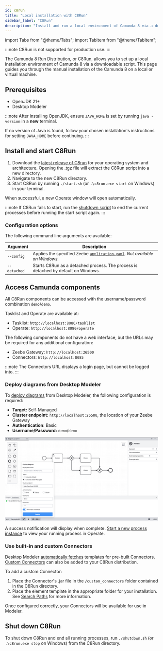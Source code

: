 ```yaml
---
id: c8run
title: "Local installation with C8Run"
sidebar_label: "C8Run"
description: "Install and run a local environment of Camunda 8 via a downloadable script."
---
```


import Tabs from "@theme/Tabs";
import TabItem from "@theme/TabItem";

:::note
C8Run is not supported for production use.
:::

The Camunda 8 Run Distribution, or C8Run, allows you to set up a local installation environment of Camunda 8 via a downloadable script. This page guides you through the manual installation of the Camunda 8 on a local or virtual machine.

## Prerequisites

- OpenJDK 21+
- Desktop Modeler

:::note
After installing OpenJDK, ensure `JAVA_HOME` is set by running `java -version` in a **new** terminal.

If no version of Java is found, follow your chosen installation's instructions for setting `JAVA_HOME` before continuing.
:::

## Install and start C8Run

1. Download the [latest release of C8run](https://github.com/camunda/camunda/releases/tag/c8run-8.6.0-alpha3) for your operating system and architecture. Opening the .tgz file will extract the C8Run script into a new directory.
2. Navigate to the new C8Run directory.
3. Start C8Run by running `./start.sh` (or `.\c8run.exe start` on Windows) in your terminal.

When successful, a new Operate window will open automatically.

:::note
If C8Run fails to start, run the [shutdown script](#shut-down-c8run) to end the current processes before running the start script again.
:::

### Configuration options

The following command line arguments are available:

| Argument     | Description                                                                                                                                  |
| ------------ | -------------------------------------------------------------------------------------------------------------------------------------------- |
| `--config`   | Applies the specified Zeebe [`application.yaml`](/self-managed/zeebe-deployment/configuration/configuration.md). _Not available on Windows._ |
| `--detached` | Starts C8Run as a detached process. The process is detached by default on Windows.                                                           |

## Access Camunda components

All C8Run components can be accessed with the username/password combination `demo`/`demo`.

Tasklist and Operate are available at:

- Tasklist: `http://localhost:8080/tasklist`
- Operate: `http://localhost:8080/operate`

The following components do not have a web interface, but the URLs may be required for any additional configuration:

- Zeebe Gateway: `http://localhost:26500`
- Connectors: `http://localhost:8085`

:::note
The Connectors URL displays a login page, but cannot be logged into.
:::

### Deploy diagrams from Desktop Modeler

To [deploy diagrams](/self-managed/modeler/desktop-modeler/deploy-to-self-managed.md) from Desktop Modeler, the following configuration is required:

- **Target:** Self-Managed
- **Cluster endpoint:** `http://localhost:26500`, the location of your Zeebe Gateway
- **Authentication:** Basic
- **Username/Password:** `demo`/`demo`

![The default credentials to deploy a diagram to Zeebe](./img/c8run-deploy-diagram.png)

A success notification will display when complete. [Start a new process instance](/components/modeler/desktop-modeler/start-instance.md) to view your running process in Operate.

### Use built-in and custom Connectors

Desktop Modeler [automatically fetches](/components/modeler/desktop-modeler/use-connectors.md/#automatic-connector-template-fetching) templates for pre-built Connectors. [Custom Connectors](/components/connectors/custom-built-connectors/connector-sdk.md) can also be added to your C8Run distribution.

To add a custom Connector:

1. Place the Connector's .jar file in the `/custom_connectors` folder contained in the C8Run directory.
2. Place the element template in the appropriate folder for your installation. See [Search Paths](/components/modeler/desktop-modeler/search-paths/search-paths.md) for more information.

Once configured correctly, your Connectors will be available for use in Modeler.

## Shut down C8Run

To shut down C8Run and end all running processes, run `./shutdown.sh` (or `.\c8run.exe stop` on Windows) from the C8Run directory.
